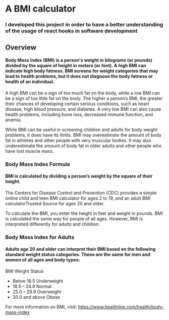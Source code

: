 # A BMI calculator
### I developed this project in order to have a better understanding of the usage of react hooks in software development

## Overview
#### Body Mass Index (BMI) is a person's weight in kilograms (or pounds) divided by the square of height in meters (or feet). A high BMI can indicate high body fatness. BMI screens for weight categories that may lead to health problems, but it does not diagnose the body fatness or health of an individual.

A high BMI can be a sign of too much fat on the body, while a low BMI can be a sign of too little fat on the body. The higher a person’s BMI, the greater their chances of developing certain serious conditions, such as heart disease, high blood pressure, and diabetes. A very low BMI can also cause health problems, including bone loss, decreased immune function, and anemia.

While BMI can be useful in screening children and adults for body weight problems, it does have its limits. BMI may overestimate the amount of body fat in athletes and other people with very muscular bodies. It may also underestimate the amount of body fat in older adults and other people who have lost muscle mass.

### Body Mass Index Formula
#### BMI is calculated by dividing a person’s weight by the square of their height.

The Centers for Disease Control and Prevention (CDC) provides a simple online child and teen BMI calculator for ages 2 to 19, and an adult BMI calculatorTrusted Source for ages 20 and older.

To calculate the BMI, you enter the height in feet and weight in pounds. BMI is calculated the same way for people of all ages. However, BMI is interpreted differently for adults and children.

### Body Mass Index for Adults
#### Adults age 20 and older can interpret their BMI based on the following standard weight status categories. These are the same for men and women of all ages and body types:

BMI	Weight Status
* Below 18.5	Underweight
* 18.5 – 24.9	Normal
* 25.0 – 29.9	Overweight
* 30.0 and above	Obese

For more information on BMI, visit: https://www.healthline.com/health/body-mass-index
